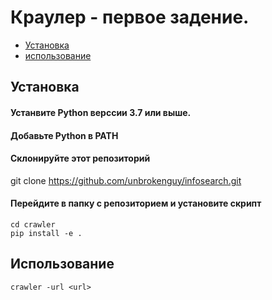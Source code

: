 # Краулер - первое задение.
* [Установка](#установка)
* [использование](#использование)
## Установка

#### Устанвите Python верссии 3.7 или выше.
#### Добавьте Python в PATH
#### Склонируйте этот репозиторий
git clone https://github.com/unbrokenguy/infosearch.git
#### Перейдите в папку с репозиторием и установите скрипт
```shell
cd crawler
pip install -e .
```
## Использование
```shell
crawler -url <url>
```
